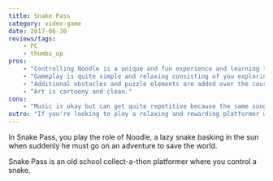 ```yaml
---
title: Snake Pass
category: video-game
date: 2017-06-30
reviews/tags:
    - PC
    - thumbs_up
pros:
    - "Controlling Noodle is a unique and fun experience and learning to control him well is very rewarding."
    - "Gameplay is quite simple and relaxing consisting of you exploring a level, solving environmental puzzles and performing cool moves to collect collectables."
    - "Additional obstacles and puzzle elements are added over the course of the game which keeps the game interesting as you go along."
    - "Art is cartoony and clean."
cons:
    - "Music is okay but can get quite repetitive because the same songs will end up looping each for an hour or two."
outro: "If you're looking to play a relaxing and rewarding platformer with a unique control scheme then you can hardly go wrong with Snake Pass."
---
```

In Snake Pass, you play the role of Noodle, a lazy snake basking in the sun when suddenly he must go on an adventure to save the world.

Snake Pass is an old school collect-a-thon platformer where you control a snake.
